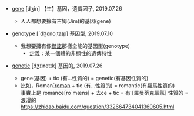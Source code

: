     
- [gene](https://tw.dictionary.search.yahoo.com/search?p=gene) [dʒin] 【生】基因，遺傳因子, 2019.07.26
  - 人人都想要擁有吉姆(Jim)的基因(gene)

- [genotype](https://tw.dictionary.search.yahoo.com/search?p=genotype) [ˋdʒɛno͵taɪp] 基因型, 2019.07.10
  - 我想要擁有像[傑諾](https://forum.gamer.com.tw/C.php?bsn=7650&snA=959673)那樣全能的基因型(genotype)
    - [定義](https://blog.xuite.net/roy.isbest/royisbest/6054546)：某一個體的非顯性的遺傳特性
    
- [genetic](https://tw.dictionary.search.yahoo.com/search?p=genetic) [dʒɪˈnetɪk] 基因的, 2019.07.26
  - gene(基因) + tic (有...性質的) = genetic(有基因性質的)
  - 比如，Roman[ˋromən](羅馬) + tic (有...性質的) = romantic(有羅馬性質的)
    <br>事實上是 romance[roˋmæns] + 去ce + tic = 有 [羅曼蒂克氣氛] 性質的 = 浪漫的
    <br>https://zhidao.baidu.com/question/332664734041360605.html
